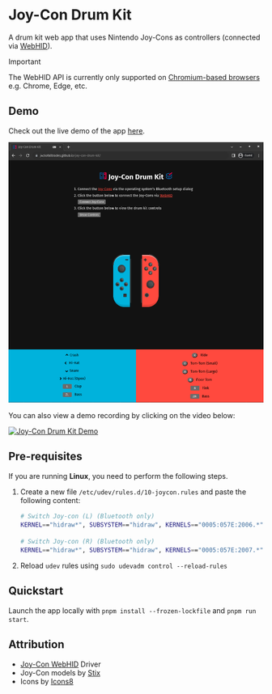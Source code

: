 # Joy-Con Drum Kit

A drum kit web app that uses Nintendo Joy-Cons as controllers (connected via [WebHID](https://web.dev/hid)).

> [!IMPORTANT]
> The WebHID API is currently only supported on [Chromium-based browsers](https://developer.mozilla.org/en-US/docs/Web/API/WebHID_API#browser_compatibility) e.g. Chrome, Edge, etc.

## Demo

Check out the live demo of the app [here](https://j4ckofalltrades.github.io/joy-con-drum-kit/).

![demo](assets/img/joy-con-drum-kit.png)

You can also view a demo recording by clicking on the video below:

[![Joy-Con Drum Kit Demo](https://img.youtube.com/vi/pzw6PiM772w/maxresdefault.jpg)](https://www.youtube.com/watch?v=pzw6PiM772w)

## Pre-requisites

If you are running __Linux__, you need to perform the following steps.

1. Create a new file `/etc/udev/rules.d/10-joycon.rules` and paste the following content:

    ```sh
    # Switch Joy-con (L) (Bluetooth only)
    KERNEL=="hidraw*", SUBSYSTEM=="hidraw", KERNELS=="0005:057E:2006.*", MODE="0666"

    # Switch Joy-con (R) (Bluetooth only)
    KERNEL=="hidraw*", SUBSYSTEM=="hidraw", KERNELS=="0005:057E:2007.*", MODE="0666"
    ```

2. Reload `udev` rules using `sudo udevadm control --reload-rules`

## Quickstart

Launch the app locally with `pnpm install --frozen-lockfile` and `pnpm run start`.

## Attribution

- [Joy-Con WebHID](https://github.com/tomayac/joy-con-webhid) Driver
- Joy-Con models by [Stix](https://codepen.io/stix/details/WRoweX#input_1604658346501:~:text=License)
- Icons by [Icons8](https://icons8.com)
